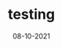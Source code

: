 ---
category: false
date: 08-10-2021
flux: false
link: https://owlly-house.netlify.app/private/testing
private: true
share: true
stat: "\U0001F534"
title: testing
---